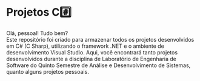 # Projetos C#️⃣
Olá, pessoal! Tudo bem?  
Este repositório foi criado para armazenar todos os projetos desenvolvidos em C# (C Sharp), utilizando o framework .NET e o ambiente de desenvolvimento Visual Studio. Aqui, você 
encontrará tanto projetos desenvolvidos durante a disciplina de Laboratório de Engenharia de Software do Quinto Semestre de Análise e Desenvolvimento de Sistemas, quanto alguns projetos
pessoais.
